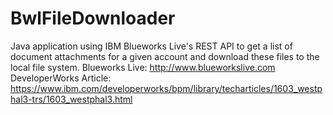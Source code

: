 # BwlFileDownloader
Java application using IBM Blueworks Live's REST API to get a list of document attachments for a given account and download these files to the local file system.
Blueworks Live: http://www.blueworkslive.com
DeveloperWorks Article: https://www.ibm.com/developerworks/bpm/library/techarticles/1603_westphal3-trs/1603_westphal3.html
